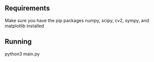 Requirements
---
Make sure you have the pip packages numpy, scipy, cv2, sympy, and matplotlib installed

Running
---
python3 main.py <image path>
